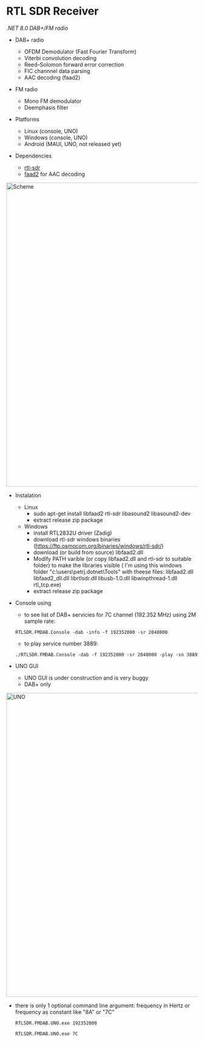 # RTL SDR Receiver

<i>.NET 8.0 DAB+/FM radio</i>

- DAB+ radio
  - OFDM Demodulator (Fast Fourier Transform)
  - Viterbi convolution decoding
  - Reed–Solomon forward error correction  
  - FIC channnel data parsing
  - AAC decoding (faad2)  

- FM radio
  - Mono FM demodulator 
  - Deemphasis filter  

- Platforms
	- Linux (console, UNO)
	- Windows (console, UNO)
	- Android (MAUI, UNO, not released yet) 

- Dependencies
  - <a href="https://github.com/osmocom/rtl-sdr">rtl-sdr</a> 
  - <a href="https://github.com/knik0/faad2">faad2</a> for AAC decoding  

<img src="https://raw.github.com/petrj/RTL-SDR-Receiver/master/Graphics/DAB+Scheme.png" width="800" alt="Scheme"/>

- Instalation
  - Linux
    - sudo apt-get install libfaad2 rtl-sdr libasound2 libasound2-dev
    - extract release zip package    
  - Windows
    - install RTL2832U driver (Zadig)
    - download rtl-sdr windows binaries (<a href="https://ftp.osmocom.org/binaries/windows/rtl-sdr/">https://ftp.osmocom.org/binaries/windows/rtl-sdr/</a>) 
    - download (or build from source) libfaad2.dll
    - Modify PATH varible (or copy libfaad2.dll and rtl-sdr to suitable folder) to make the libraries visible
      ( I'm using this windows folder "c:\users\petrj\.dotnet\Tools" with theese files:
        libfaad2.dll
        libfaad2_dll.dll
        librtlsdr.dll
        libusb-1.0.dll
        libwinpthread-1.dll
        rtl_tcp.exe)
    - extract release zip package

- Console using
    
    - to see list of DAB+ servicies for 7C channel (192.352 MHz) using 2M sample rate: 
    ```
    RTLSDR.FMDAB.Console -dab -info -f 192352000 -sr 2048000
    ```

    - to play service number 3889:
    ```
    ./RTLSDR.FMDAB.Console -dab -f 192352000 -sr 2048000 -play -sn 3889
    ```

- UNO GUI

    - UNO GUI is under construction and is very buggy
    - DAB+ only

<img src="https://raw.github.com/petrj/RTL-SDR-Receiver/master/Graphics/UNO.png" width="800" alt="UNO"/>

- there is only 1 optional command line argument: frequency in Hertz or frequency as constant like "8A" or "7C"

    ```
    RTLSDR.FMDAB.UNO.exe 192352000
    ```

    ```
    RTLSDR.FMDAB.UNO.exe 7C
    ```
